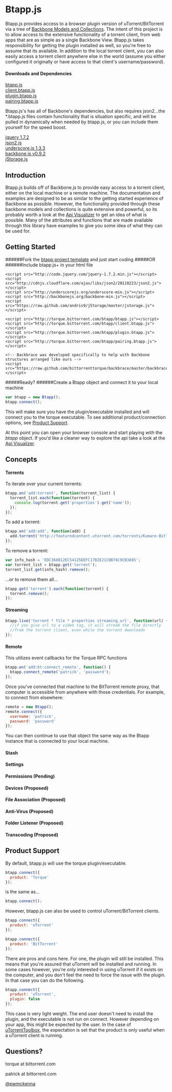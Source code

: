 # Btapp.js
Btapp.js provides access to a browser plugin version of uTorrent/BitTorrent via a tree of [Backbone Models and Collections](http://documentcloud.github.com/backbone/ "backbone"). The intent of this project is to allow access to the extensive functionality of a torrent client, from web apps that are as simple as a single Backbone View. Btapp.js takes responsibility for getting the plugin installed as well, so you're free to assume that its available. In addition to the local torrent client, you can also easily access a torrent client anywhere else in the world (assume you either configured it originally or have access to that client's username/password).

#### Downloads and Dependencies
[btapp.js](https://raw.github.com/bittorrenttorque/btapp/master/btapp.js "btapp.js")  
[client.btapp.js](https://raw.github.com/bittorrenttorque/btapp/master/client.btapp.js "client.btapp.js")  
[plugin.btapp.js](https://raw.github.com/bittorrenttorque/btapp/master/plugin.btapp.js "plugin.btapp.js")  
[pairing.btapp.js](https://raw.github.com/bittorrenttorque/btapp/master/pairing.btapp.js "pairing.btapp.js")  

Btapp.js's has all of Backbone's dependencies, but also requires json2...the *.btapp.js files contain functionality that is situation specific, and will be pulled in dynamically when needed by btapp.js, or you can include them yourself for the speed boost.
  
[jquery 1.7.2](http://code.jquery.com/jquery-1.7.2.min.js "jquery")  
[json2.js](http://cdnjs.cloudflare.com/ajax/libs/json2/20110223/json2.js "json2")  
[underscore.js 1.3.3](http://underscorejs.org/underscore-min.js "underscore")  
[backbone.js v0.9.2](http://backbonejs.org/backbone-min.js "backbone")  
[jStorage.js](https://github.com/andris9/jStorage "jStorage")  

## Introduction

Btapp.js builds off of Backbone.js to provide easy access to a torrent client, either on the local machine or a remote machine. The documentation and examples are designed to be as similar to the getting started experience of Backbone as possible. However, the functionality provided through these backbone models and collections is quite extensive and powerful, so its probably worth a look at the [Api Visualizer](http://bittorrenttorque.github.com/visualizer/ "api") to get an idea of what is possible. Many of the attributes and functions that are made available through this library have examples to give you some idea of what they can be used for. 

## Getting Started
######Fork the [btapp project template](https://github.com/bittorrenttorque/template "template") and just start coding
#####OR
######Include btapp.js+ in your html file
```  
<script src="http://code.jquery.com/jquery-1.7.2.min.js"></script>  
<script src="http://cdnjs.cloudflare.com/ajax/libs/json2/20110223/json2.js"></script>  
<script src="http://underscorejs.org/underscore-min.js"></script>  
<script src="http://backbonejs.org/backbone-min.js"></script>  
<script src="https://raw.github.com/andris9/jStorage/master/jstorage.js"></script>  

<script src="http://torque.bittorrent.com/btapp/btapp.js"></script>  
<script src="http://torque.bittorrent.com/btapp/client.btapp.js"></script>  
<script src="http://torque.bittorrent.com/btapp/plugin.btapp.js"></script>  
<script src="http://torque.bittorrent.com/btapp/pairing.btapp.js"></script>  

<!-- Backbrace was developed specifically to help with Backbone structures arranged like ours -->
<script src="https://raw.github.com/bittorrenttorque/backbrace/master/backbrace.js"></script>
```  

#####Ready?
######Create a Btapp object and connect it to your local machine
```javascript
var btapp = new Btapp();  
btapp.connect();  
```
This will make sure you have the plugin/executable installed and will connect you to the torque executable. To see additional product/connection options, see [Product Support](#product-support).

At this point you can open your browser console and start playing with the *btapp* object. If you'd like a cleaner way to explore the api take a look at the [Api Visualizer](http://bittorrenttorque.github.com/visualizer/ "api").

## Concepts
#### Torrents
To iterate over your current torrents:
```javascript
btapp.on('add:torrent', function(torrent_list) {
  torrent_list.each(function(torrent) { 
    console.log(torrent.get('properties').get('name'));
  });
});
```
To add a torrent:
```javascript
btapp.on('add:add', function(add) {
  add.torrent('http://featuredcontent.utorrent.com/torrents/Kumare-BitTorrent.torrent');
});
```
To remove a torrent:
```javascript
var info_hash = 'EDC368812EC54125DEFC17B2E21CBB76C9CB3A95';
var torrent_list = btapp.get('torrent');
torrent_list.get(info_hash).remove();
```
...or to remove them all...
```javascript
btapp.get('torrent').each(function(torrent) {
  torrent.remove();
});
```

#### Streaming
```javascript
btapp.live('torrent * file * properties streaming_url', function(url) {
  //if you give url to a video tag, it will stream the file directly 
  //from the torrent client, even while the torrent dwonloads
});
```
#### Remote
This utilizes event callbacks for the Torque RPC functions
```javascript
btapp.on('add:bt:connect_remote', function() {
  btapp.connect_remote('patrick', 'password');
});
```
Once you've connected that machine to the BitTorrent remote proxy, that computer is accessible from anywhere with those credentials.
For example, to connect from elsewhere:
```javascript
remote = new Btapp();
remote.connect({
  username: 'patrick',
  password: 'password'
});
```
You can then continue to use that object the same way as the Btapp instance that is connected to your local machine.

#### Stash
#### Settings
#### Permissions (Pending)
#### Devices (Proposed)
#### File Association (Proposed)
#### Anti-Virus (Proposed)
#### Folder Listener (Proposed)
#### Transcoding (Proposed)

## Product Support
By default, btapp.js will use the torque plugin/executable.
```javascript
btapp.connect({
  product: 'Torque'
});
```
is the same as...
```javascript
btapp.connect();
```

However, btapp.js can also be used to control uTorrent/BitTorrent clients.

```javascript
btapp.connect({
  product: 'uTorrent'
});
```
```javascript
btapp.connect({
  product: 'BitTorrent'
});
```

There are pros and cons here. For one, the plugin will still be installed. This means that you're assured that uTorrent will be installed and running. In some cases however, you're only interested in using uTorrent if it exists on the computer, and you don't feel the need to force the issue with the plugin. In that case you can do the following.

```javascript
btapp.connect({
  product: 'uTorrent',
  plugin: false
});
```

This case is very light weight. The end user doesn't need to install the plugin, and the executable is not run on connect. However depending on your app, this might be expected by the user. In the case of [uTorrentToolbox](https://github.com/bittorrenttorque/utorrenttoolbox.com), the expectation is set that the product is only useful when a uTorrent client is running.

## Questions?
torque at bittorrent.com 

patrick at bittorrent.com

[@pwmckenna](http://twitter.com/pwmckenna)

